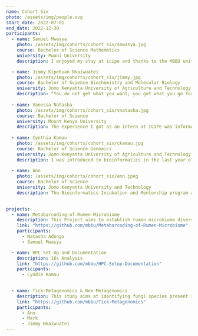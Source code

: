 ```yaml
---
name: Cohort Six
photo: /assets/img/people.svg
start_date: 2022-07-01
end_date: 2022-12-30
participants:
  - name: Samuel Mwasya
    photo: /assets/img/cohorts/cohort_six/smwasya.jpg
    course: Bachelor of Science Mathematics
    university: Pwani University
    description: I enjoyed my stay at icipe and thanks to the MBBU unit. The bioinformatics internship was intensive, but I enjoyed learning from the generous facilitators who were always ready and willing to help at any time. You also meet friendly scientists from diverse disciplines.  The internship is a perfect program for any undergrad aspiring to pursue a career in bioinformatics despite their background studies. The internship program helped me build confidence in furthering my studies in bioinformatics to the graduate level. Although I will miss my life at icipe, I am happy that I have developed a good network of mentors with similar interests.

  - name: Jimmy Kipetuan Nkaiwuatei
    photo: /assets/img/cohorts/cohort_six/jimmy.jpg
    course: Bachelor of Science Biochemistry and Molecular Biology
    university: Jomo Kenyatta University of Agriculture and Technology
    description: “You do not get what you want; you get what you go for”. This four-month training program at icipe has been a journey of great transformation and growth, courtesy of the wonderful trainers; Dr. Caleb Kibet, Ms. Ruth Nanjala as well as Mr. Nehemiah Ongeso. This coupled with the state-of-the-art facilities at icipe and collaboration between ourselves has made this training very transformative and impactful. This training opened my mind and enabled me to broadly understand bioinformatics and appreciate its roles and applications to other Science disciplines. As a Health-Science research enthusiast, this program helped me to answer the question “why bioinformatics?” and has really streamlined my career path and vision. Interestingly, the program enabled me to “learn how to learn”. The mentorship part of the program has been very enlightening and has prepared me professionally to be who I want to be. Moreover, this was an excellent opportunity to interact, share our different ideas and learn from the like-minded teams at icipe.
    
  - name: Vanessa Natasha
    photo: /assets/img/cohorts/cohort_six/vnatasha.jpg
    course: Bachelor of Science 
    university: Mount Kenya University
    description: The experience I got as an intern at ICIPE was informative and educational.
    
  - name: Cynthia Kamau
    photo: /assets/img/cohorts/cohort_six/ckamau.jpg
    course: Bachelor of Science Genomics
    university: Jomo Kenyatta University of Agriculture and Technology
    description: I was introduced to bioinformatics in the last year of my undergraduate studies.
    
  - name: Ann 
    photo: /assets/img/cohorts/cohort_six/ann.jpeg
    course: Bachelor of Science 
    university: Jomo Kenyatta University and Technology
    description: The Bioinformatics Incubation and Mentorship program at icipe was eye opening for me.

    
projects:
  - name: Metabarcoding-of-Rumen-Microbiome
    description: This Project aims to establish rumen microbiome diversity and variation between cattle, camels, goats and sheep. Genomic rumen microbiome DNA was isolated and characterized using bacterial and archaeal 16S rRNA, protozoal 18S rRNA genes and fungal ITS1 gene amplicons sequencing from the harvested bovine rumen fluid samples using next-generation sequencing technology.
    link: "https://github.com/mbbu/Metabarcoding-of-Rumen-Microbiome"
    participants:
      - Natasha Adongo
      - Samuel Mwasya

  - name: HPC Set-Up and Documentation 
    description: 16s Analysis
    link: "https://github.com/mbbu/HPC-Setup-Documentation" 
    participants:
      - Cyndie Kamau
   

  - name: Tick-Metagenomics & Bee Metagenomics
    description: This study aims at identifying fungi species present in the beehives across Madagascar, Zanzibar, Tanzania, Ethiopia and Kenya. You can find a better description of the project plan here. This will be using ITS2-4 data collected from these regions using metabarcoding.
    link: "https://github.com/mbbu/Tick-Metagenomics" 
    participants:
      - Ann 
      - Mark
      - Jimmy Nkaiwuatei
---
```

    
